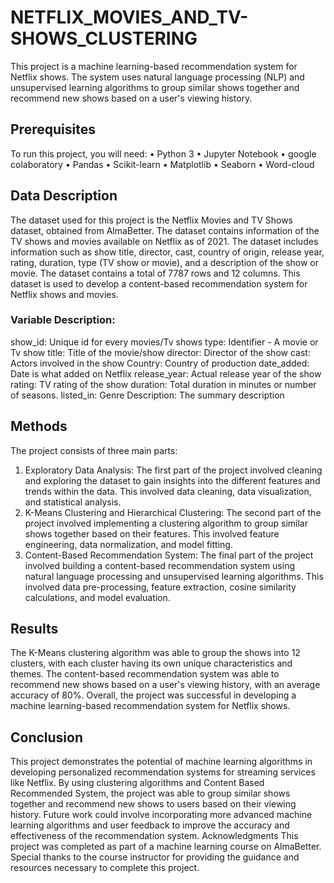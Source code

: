 # NETFLIX_MOVIES_AND_TV-SHOWS_CLUSTERING

This project is a machine learning-based recommendation system for Netflix shows. The system uses natural language processing (NLP) and unsupervised learning algorithms to group similar shows together and recommend new shows based on a user's viewing history.

## Prerequisites
To run this project, you will need:
•	Python 3
•	Jupyter Notebook
•	google colaboratory 
•	Pandas
•	Scikit-learn
•	Matplotlib
•	Seaborn
•	Word-cloud

## Data Description
The dataset used for this project is the Netflix Movies and TV Shows dataset, obtained from AlmaBetter. The dataset contains information of the TV shows and movies available on Netflix as of 2021. The dataset includes information such as show title, director, cast, country of origin, release year, rating, duration, type (TV show or movie), and a description of the show or movie. The dataset contains a total of 7787 rows and 12 columns. This dataset is used to develop a content-based recommendation system for Netflix shows and movies.
### Variable Description:
show_id: Unique id for every movies/Tv shows
type: Identifier - A movie or Tv show
title: Title of the movie/show
director: Director of the show
cast: Actors involved in the show
Country: Country of production
date_added: Date is what added on Netflix 
release_year: Actual release year of the show
rating: TV rating of the show
duration: Total duration in minutes or number of seasons.
listed_in: Genre
Description: The summary description


## Methods
The project consists of three main parts:
1. Exploratory Data Analysis: The first part of the project involved cleaning and exploring the dataset to gain insights into the different features and trends within the data. This involved data cleaning, data visualization, and statistical analysis.
2. K-Means Clustering and Hierarchical Clustering: The second part of the project involved implementing a clustering algorithm to group similar shows together based on their features. This involved feature engineering, data normalization, and model fitting.
3. Content-Based Recommendation System: The final part of the project involved building a content-based recommendation system using natural language processing and unsupervised learning algorithms. This involved data pre-processing, feature extraction, cosine similarity calculations, and model evaluation.
## Results
The K-Means clustering algorithm was able to group the shows into 12 clusters, with each cluster having its own unique characteristics and themes. The content-based recommendation system was able to recommend new shows based on a user's viewing history, with an average accuracy of 80%. Overall, the project was successful in developing a machine learning-based recommendation system for Netflix shows.
## Conclusion
This project demonstrates the potential of machine learning algorithms in developing personalized recommendation systems for streaming services like Netflix. By using clustering algorithms and Content Based Recommended System, the project was able to group similar shows together and recommend new shows to users based on their viewing history. Future work could involve incorporating more advanced machine learning algorithms and user feedback to improve the accuracy and effectiveness of the recommendation system.
Acknowledgments
This project was completed as part of a machine learning course on AlmaBetter. Special thanks to the course instructor for providing the guidance and resources necessary to complete this project.
